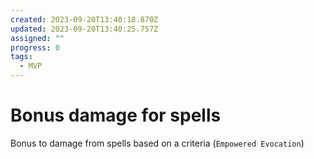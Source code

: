 ```yaml
---
created: 2023-09-20T13:40:18.870Z
updated: 2023-09-20T13:40:25.757Z
assigned: ""
progress: 0
tags:
  - MVP
---
```


# Bonus damage for spells

Bonus to damage from spells based on a criteria (`Empowered Evocation`)
